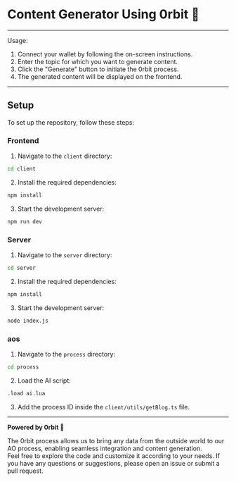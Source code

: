 # Content Generator Using 0rbit 💫
<hr />

Usage:

1. Connect your wallet by following the on-screen instructions.
2. Enter the topic for which you want to generate content.
3. Click the "Generate" button to initiate the 0rbit process.
4. The generated content will be displayed on the frontend.

<hr />

## Setup

To set up the repository, follow these steps:

### Frontend
1. Navigate to the `client` directory:
```bash
cd client
```
2. Install the required dependencies:

```bash
npm install
```
3. Start the development server:

```bash 
npm run dev
```

### Server
1. Navigate to the `server` directory:
```bash
cd server
```
2. Install the required dependencies:

```bash
npm install
```
3. Start the development server:

```bash 
node index.js
```

### aos
1. Navigate to the `process` directory:
```bash
cd process
```
2. Load the AI script:

```bash
.load ai.lua
```
3. Add the process ID inside the `client/utils/getBlog.ts` file.

<hr />

**Powered by 0rbit 💫**

The 0rbit process allows us to bring any data from the outside world to our AO process, enabling seamless integration and content generation.
<br />
Feel free to explore the code and customize it according to your needs. If you have any questions or suggestions, please open an issue or submit a pull request.
